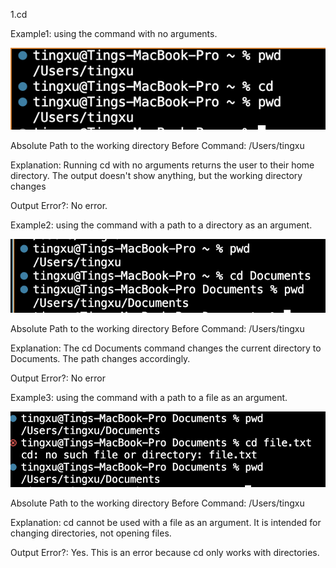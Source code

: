 1.cd

Example1: using the command with no arguments.

![Image](p1.png)

Absolute Path to the working directory Before Command:  /Users/tingxu

Explanation: Running cd with no arguments returns the user to their home directory. The output doesn't show anything, but the working directory changes

Output Error?: No error.


Example2: using the command with a path to a directory as an argument.

![Image](p2.png)

Absolute Path to the working directory Before Command: /Users/tingxu

Explanation: The cd Documents command changes the current directory to Documents. The path changes accordingly.

Output Error?: No error



Example3: using the command with a path to a file as an argument.

![Image](p3.png)

Absolute Path to the working directory Before Command: /Users/tingxu

Explanation: cd cannot be used with a file as an argument. It is intended for changing directories, not opening files.

Output Error?: Yes. This is an error because cd only works with directories.

